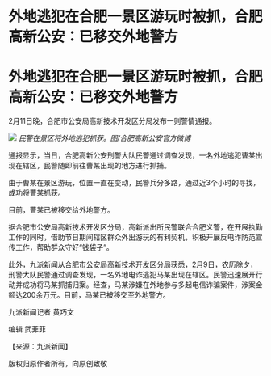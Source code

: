 # 外地逃犯在合肥一景区游玩时被抓，合肥高新公安：已移交外地警方

# 外地逃犯在合肥一景区游玩时被抓，合肥高新公安：已移交外地警方

2月11日晚，合肥市公安局高新技术开发区分局发布一则警情通报。

![](https://inews.gtimg.com/om_bt/O2_zO-s1N_T1ruH96go2qQsg5qySj9Q9KGgPpA5I1ERrwAA/1000)
_民警在景区将外地逃犯抓获。图/合肥高新公安官方微博_

通报显示，当日，合肥高新公安刑警大队民警通过调查发现，一名外地逃犯曹某出现在辖区，民警随即前往曹某出现的地方进行抓捕。

由于曹某在景区游玩，位置一直在变动，民警兵分多路，通过近3个小时的寻找，成功将曹某抓获。

目前，曹某已被移交给外地警方。

据合肥市公安局高新技术开发区分局，高新派出所民警联合合肥义警，在开展执勤工作的同时，借助节日期间辖区群众外出游玩的有利契机，积极开展反电诈防范宣传工作，帮助群众守好“钱袋子”。

此外，九派新闻从合肥市公安局高新技术开发区分局获悉，2月9日，农历除夕，刑警大队民警通过调查发现，一名外地电诈逃犯马某出现在辖区。民警迅速展开行动并成功将马某抓捕归案。经查，马某涉嫌在外地参与多起电信诈骗案件，涉案金额达200余万元。目前，马某已被移交至外地警方。

九派新闻记者 黄巧文

编辑 武菲菲

【来源：九派新闻】

版权归原作者所有，向原创致敬

